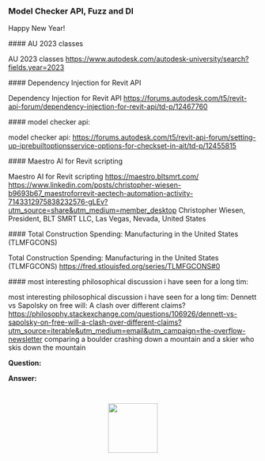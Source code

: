 <head>
<meta http-equiv="Content-Type" content="text/html; charset=utf-8">
<link rel="stylesheet" type="text/css" href="bc.css">
<!-- <script src="https://cdn.rawgit.com/google/code-prettify/master/loader/run_prettify.js" type="text/javascript"></script> -->
<!-- https://highlightjs.org/#usage -->
<link rel="stylesheet" href="https://cdnjs.cloudflare.com/ajax/libs/highlight.js/11.9.0/styles/default.min.css">
<script src="https://cdnjs.cloudflare.com/ajax/libs/highlight.js/11.9.0/highlight.min.js"></script>
<script>hljs.highlightAll();</script>
</head>

<!---

- AU 2023 classes -- https://www.autodesk.com/autodesk-university/search?fields.year=2023

- Dependency Injection for Revit API
  https://forums.autodesk.com/t5/revit-api-forum/dependency-injection-for-revit-api/td-p/12467760

- model checker api:
  https://forums.autodesk.com/t5/revit-api-forum/setting-up-iprebuiltoptionsservice-options-for-checkset-in-ait/td-p/12455815

- fuzz:
  There will always be a deviation in the Z-value of the coordinates of the riser
  https://forums.autodesk.com/t5/revit-api-forum/there-will-always-be-a-deviation-in-the-z-value-of-the/m-p/12446685
  What is Fuzz?
  https://thebuildingcoder.typepad.com/blog/2023/03/uv-emergence-fuzz-and-the-get_-prefix.html#4
  Again, the Need for Fuzz
  https://thebuildingcoder.typepad.com/blog/2022/08/instances-in-room-and-need-for-fuzz.html#3

- Maestro AI for Revit scripting
  https://maestro.bltsmrt.com/
  https://www.linkedin.com/posts/christopher-wiesen-b9693b67_maestroforrevit-aectech-automation-activity-7143312975838232576-gLEv?utm_source=share&utm_medium=member_desktop
  Christopher Wiesen, President, BLT SMRT LLC, Las Vegas, Nevada, United States

- Total Construction Spending: Manufacturing in the United States (TLMFGCONS)
  https://fred.stlouisfed.org/series/TLMFGCONS#0

- most interesting philosophical discussion i have seen for a long tim:
  Dennett vs Sapolsky on free will: A clash over different claims?
  https://philosophy.stackexchange.com/questions/106926/dennett-vs-sapolsky-on-free-will-a-clash-over-different-claims?utm_source=iterable&utm_medium=email&utm_campaign=the-overflow-newsletter
  comparing a boulder crashing down a mountain and a skier who skis down the mountain

twitter:

on @AutodeskRevit  the #RevitAPI  Happy  @AutodeskAPS #BIM @DynamoBIM

&ndash;  ...

linkedin:

#BIM #DynamoBIM #AutodeskAPS #Revit #API #IFC #SDK #Autodesk #AEC #adsk

the [Revit API discussion forum](http://forums.autodesk.com/t5/revit-api-forum/bd-p/160) thread

<center>
<img src="img/" alt="" title="" width="600"/>
<p style="font-size: 80%; font-style:italic"></p>
</center>

-->

### Model Checker API, Fuzz and DI

Happy New Year!


####<a name="2"></a> AU 2023 classes

AU 2023 classes
https://www.autodesk.com/autodesk-university/search?fields.year=2023

####<a name="3"></a> Dependency Injection for Revit API

Dependency Injection for Revit API
https://forums.autodesk.com/t5/revit-api-forum/dependency-injection-for-revit-api/td-p/12467760

####<a name="4"></a> model checker api:

model checker api:
https://forums.autodesk.com/t5/revit-api-forum/setting-up-iprebuiltoptionsservice-options-for-checkset-in-ait/td-p/12455815


####<a name="6"></a> Maestro AI for Revit scripting

Maestro AI for Revit scripting
https://maestro.bltsmrt.com/
https://www.linkedin.com/posts/christopher-wiesen-b9693b67_maestroforrevit-aectech-automation-activity-7143312975838232576-gLEv?utm_source=share&utm_medium=member_desktop
Christopher Wiesen, President, BLT SMRT LLC, Las Vegas, Nevada, United States

####<a name="7"></a> Total Construction Spending: Manufacturing in the United States (TLMFGCONS)

Total Construction Spending: Manufacturing in the United States (TLMFGCONS)
https://fred.stlouisfed.org/series/TLMFGCONS#0

####<a name="8"></a> most interesting philosophical discussion i have seen for a long tim:

most interesting philosophical discussion i have seen for a long tim:
Dennett vs Sapolsky on free will: A clash over different claims?
https://philosophy.stackexchange.com/questions/106926/dennett-vs-sapolsky-on-free-will-a-clash-over-different-claims?utm_source=iterable&utm_medium=email&utm_campaign=the-overflow-newsletter
comparing a boulder crashing down a mountain and a skier who skis down the mountain


**Question:**

**Answer:**

<pre><code>
</code></pre>

<center>
<img src="img/.jpg" alt="" title="" width="100"/>
</center>

